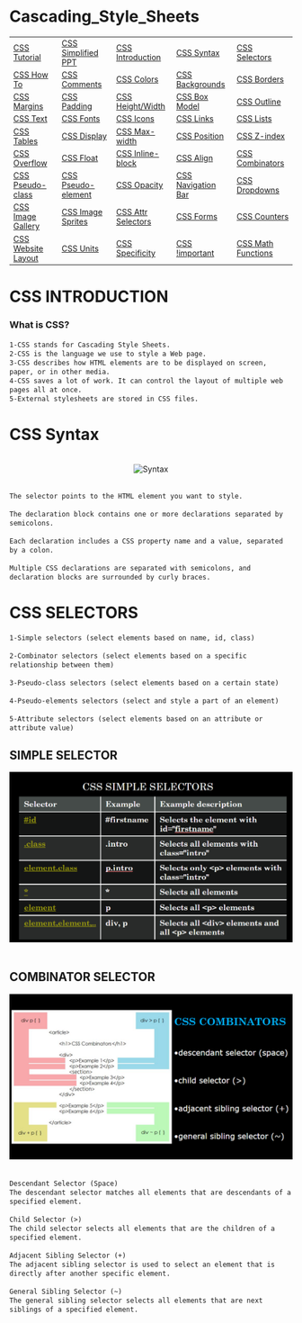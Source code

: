 # Cascading_Style_Sheets


|                         |                         |                         |                         |                         |
| ----------------------- | ----------------------- | ----------------------- | ----------------------- | ----------------------- |
| [CSS Tutorial       ]() | [CSS Simplified PPT ]() | [ CSS Introduction  ](https://github.com/hacker-404-error/Cascading_Style_Sheets#css-introduction) | [ CSS Syntax        ](https://github.com/hacker-404-error/Cascading_Style_Sheets#css-syntax) | [ CSS Selectors     ](https://github.com/hacker-404-error/Cascading_Style_Sheets#css-selectors) |
| [CSS How To         ]() | [ CSS Comments      ]() | [ CSS Colors        ]() | [ CSS Backgrounds   ]() | [ CSS Borders       ]() |
| [CSS Margins        ]() | [ CSS Padding       ]() | [ CSS Height/Width  ]() | [ CSS Box Model     ]() | [ CSS Outline       ]() |
| [CSS Text           ]() | [ CSS Fonts         ]() | [ CSS Icons         ]() | [ CSS Links         ]() | [ CSS Lists         ]() |
| [CSS Tables         ]() | [ CSS Display       ]() | [ CSS Max-width     ]() | [ CSS Position      ]() | [ CSS Z-index       ]() |
| [CSS Overflow       ]() | [ CSS Float         ]() | [ CSS Inline-block  ]() | [ CSS Align         ]() | [ CSS Combinators   ]() |
| [CSS Pseudo-class   ]() | [ CSS Pseudo-element]() | [ CSS Opacity       ]() | [ CSS Navigation Bar]() | [ CSS Dropdowns     ]() |
| [CSS Image Gallery  ]() | [ CSS Image Sprites ]() | [ CSS Attr Selectors]() | [ CSS Forms         ]() | [ CSS Counters      ]() |
| [CSS Website Layout ]() | [ CSS Units         ]() | [ CSS Specificity   ]() | [ CSS !important    ]() | [ CSS Math Functions]() |


# CSS INTRODUCTION
### What is CSS?
```
1-CSS stands for Cascading Style Sheets.
2-CSS is the language we use to style a Web page.
3-CSS describes how HTML elements are to be displayed on screen, paper, or in other media.
4-CSS saves a lot of work. It can control the layout of multiple web pages all at once.
5-External stylesheets are stored in CSS files.
```

# CSS Syntax
<br>
<div align="center">
    <img src="https://www.w3schools.com/css/img_selector.gif" alt="Syntax">
</div>
<br>

```
The selector points to the HTML element you want to style.

The declaration block contains one or more declarations separated by semicolons.

Each declaration includes a CSS property name and a value, separated by a colon.

Multiple CSS declarations are separated with semicolons, and declaration blocks are surrounded by curly braces.
```

# CSS SELECTORS
```
1-Simple selectors (select elements based on name, id, class)​

2-Combinator selectors (select elements based on a specific relationship between them)​

3-Pseudo-class selectors (select elements based on a certain state)​

4-Pseudo-elements selectors (select and style a part of an element)​

5-Attribute selectors (select elements based on an attribute or attribute value)
```

## SIMPLE SELECTOR
<div align="center">
    <img src="https://github.com/hacker-404-error/Cascading_Style_Sheets/blob/main/Image/CSS%20Simple%20SELECTORS.PNG" alt="Syntax">
</div>
<br>

## COMBINATOR SELECTOR
<div align="center">
    <img src="https://github.com/hacker-404-error/Cascading_Style_Sheets/blob/main/Image/CSS%20Combinators%20SELECTOR.PNG" alt="Syntax">
</div>
<br>

```
Descendant Selector (Space)
The descendant selector matches all elements that are descendants of a specified element.

Child Selector (>)
The child selector selects all elements that are the children of a specified element.

Adjacent Sibling Selector (+)
The adjacent sibling selector is used to select an element that is directly after another specific element.

General Sibling Selector (~)
The general sibling selector selects all elements that are next siblings of a specified element.
```
